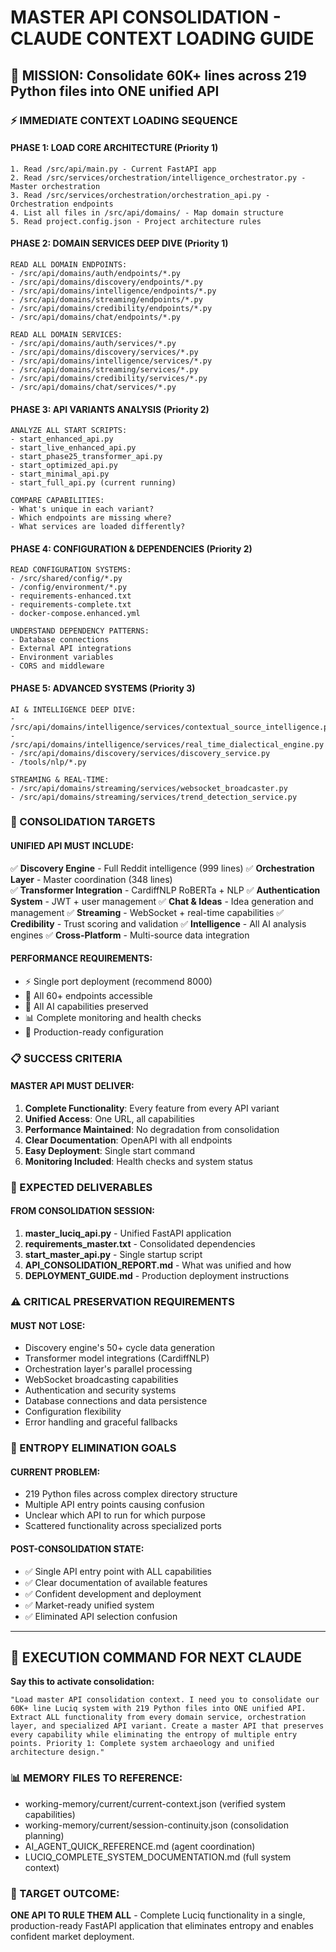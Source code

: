 # MASTER API CONSOLIDATION - CLAUDE CONTEXT LOADING GUIDE

## 🎯 MISSION: Consolidate 60K+ lines across 219 Python files into ONE unified API

### ⚡ IMMEDIATE CONTEXT LOADING SEQUENCE

#### PHASE 1: LOAD CORE ARCHITECTURE (Priority 1)
```
1. Read /src/api/main.py - Current FastAPI app
2. Read /src/services/orchestration/intelligence_orchestrator.py - Master orchestration
3. Read /src/services/orchestration/orchestration_api.py - Orchestration endpoints
4. List all files in /src/api/domains/ - Map domain structure
5. Read project.config.json - Project architecture rules
```

#### PHASE 2: DOMAIN SERVICES DEEP DIVE (Priority 1)
```
READ ALL DOMAIN ENDPOINTS:
- /src/api/domains/auth/endpoints/*.py
- /src/api/domains/discovery/endpoints/*.py  
- /src/api/domains/intelligence/endpoints/*.py
- /src/api/domains/streaming/endpoints/*.py
- /src/api/domains/credibility/endpoints/*.py
- /src/api/domains/chat/endpoints/*.py

READ ALL DOMAIN SERVICES:
- /src/api/domains/auth/services/*.py
- /src/api/domains/discovery/services/*.py
- /src/api/domains/intelligence/services/*.py
- /src/api/domains/streaming/services/*.py
- /src/api/domains/credibility/services/*.py
- /src/api/domains/chat/services/*.py
```

#### PHASE 3: API VARIANTS ANALYSIS (Priority 2)
```
ANALYZE ALL START SCRIPTS:
- start_enhanced_api.py
- start_live_enhanced_api.py
- start_phase25_transformer_api.py
- start_optimized_api.py
- start_minimal_api.py
- start_full_api.py (current running)

COMPARE CAPABILITIES:
- What's unique in each variant?
- Which endpoints are missing where?
- What services are loaded differently?
```

#### PHASE 4: CONFIGURATION & DEPENDENCIES (Priority 2)
```
READ CONFIGURATION SYSTEMS:
- /src/shared/config/*.py
- /config/environment/*.py
- requirements-enhanced.txt
- requirements-complete.txt
- docker-compose.enhanced.yml

UNDERSTAND DEPENDENCY PATTERNS:
- Database connections
- External API integrations
- Environment variables
- CORS and middleware
```

#### PHASE 5: ADVANCED SYSTEMS (Priority 3)
```
AI & INTELLIGENCE DEEP DIVE:
- /src/api/domains/intelligence/services/contextual_source_intelligence.py
- /src/api/domains/intelligence/services/real_time_dialectical_engine.py
- /src/api/domains/discovery/services/discovery_service.py
- /tools/nlp/*.py

STREAMING & REAL-TIME:
- /src/api/domains/streaming/services/websocket_broadcaster.py
- /src/api/domains/streaming/services/trend_detection_service.py
```

### 🔧 CONSOLIDATION TARGETS

#### UNIFIED API MUST INCLUDE:
✅ **Discovery Engine** - Full Reddit intelligence (999 lines)
✅ **Orchestration Layer** - Master coordination (348 lines)  
✅ **Transformer Integration** - CardiffNLP RoBERTa + NLP
✅ **Authentication System** - JWT + user management
✅ **Chat & Ideas** - Idea generation and management
✅ **Streaming** - WebSocket + real-time capabilities
✅ **Credibility** - Trust scoring and validation
✅ **Intelligence** - All AI analysis engines
✅ **Cross-Platform** - Multi-source data integration

#### PERFORMANCE REQUIREMENTS:
- ⚡ Single port deployment (recommend 8000)
- 🔄 All 60+ endpoints accessible
- 🧠 All AI capabilities preserved
- 📊 Complete monitoring and health checks
- 🚀 Production-ready configuration

### 📋 SUCCESS CRITERIA

#### MASTER API MUST DELIVER:
1. **Complete Functionality**: Every feature from every API variant
2. **Unified Access**: One URL, all capabilities  
3. **Performance Maintained**: No degradation from consolidation
4. **Clear Documentation**: OpenAPI with all endpoints
5. **Easy Deployment**: Single start command
6. **Monitoring Included**: Health checks and system status

### 🎯 EXPECTED DELIVERABLES

#### FROM CONSOLIDATION SESSION:
1. **master_luciq_api.py** - Unified FastAPI application
2. **requirements_master.txt** - Consolidated dependencies
3. **start_master_api.py** - Single startup script
4. **API_CONSOLIDATION_REPORT.md** - What was unified and how
5. **DEPLOYMENT_GUIDE.md** - Production deployment instructions

### ⚠️ CRITICAL PRESERVATION REQUIREMENTS

#### MUST NOT LOSE:
- Discovery engine's 50+ cycle data generation
- Transformer model integrations (CardiffNLP)
- Orchestration layer's parallel processing
- WebSocket broadcasting capabilities
- Authentication and security systems
- Database connections and data persistence
- Configuration flexibility
- Error handling and graceful fallbacks

### 🚨 ENTROPY ELIMINATION GOALS

#### CURRENT PROBLEM:
- 219 Python files across complex directory structure
- Multiple API entry points causing confusion
- Unclear which API to run for which purpose
- Scattered functionality across specialized ports

#### POST-CONSOLIDATION STATE:
- ✅ Single API entry point with ALL capabilities
- ✅ Clear documentation of available features
- ✅ Confident development and deployment
- ✅ Market-ready unified system
- ✅ Eliminated API selection confusion

---

## 🚀 EXECUTION COMMAND FOR NEXT CLAUDE

**Say this to activate consolidation:**
```
"Load master API consolidation context. I need you to consolidate our 60K+ line Luciq system with 219 Python files into ONE unified API. Extract ALL functionality from every domain service, orchestration layer, and specialized API variant. Create a master API that preserves every capability while eliminating the entropy of multiple entry points. Priority 1: Complete system archaeology and unified architecture design."
```

### 📊 MEMORY FILES TO REFERENCE:
- working-memory/current/current-context.json (verified system capabilities)
- working-memory/current/session-continuity.json (consolidation planning)
- AI_AGENT_QUICK_REFERENCE.md (agent coordination)
- LUCIQ_COMPLETE_SYSTEM_DOCUMENTATION.md (full system context)

### 🎯 TARGET OUTCOME:
**ONE API TO RULE THEM ALL** - Complete Luciq functionality in a single, production-ready FastAPI application that eliminates entropy and enables confident market deployment. 